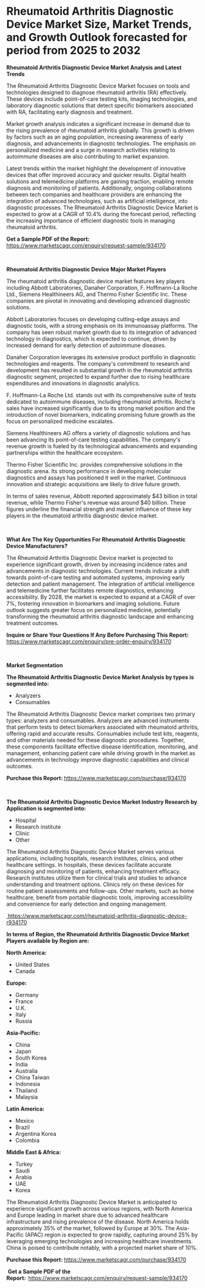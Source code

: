 <p><h1>Rheumatoid Arthritis Diagnostic Device Market Size, Market Trends, and Growth Outlook forecasted for period from 2025 to 2032</h1></p><p><strong>Rheumatoid Arthritis Diagnostic Device Market Analysis and Latest Trends</strong></p>
<p><p>The Rheumatoid Arthritis Diagnostic Device Market focuses on tools and technologies designed to diagnose rheumatoid arthritis (RA) effectively. These devices include point-of-care testing kits, imaging technologies, and laboratory diagnostic solutions that detect specific biomarkers associated with RA, facilitating early diagnosis and treatment.</p><p>Market growth analysis indicates a significant increase in demand due to the rising prevalence of rheumatoid arthritis globally. This growth is driven by factors such as an aging population, increasing awareness of early diagnosis, and advancements in diagnostic technologies. The emphasis on personalized medicine and a surge in research activities relating to autoimmune diseases are also contributing to market expansion. </p><p>Latest trends within the market highlight the development of innovative devices that offer improved accuracy and quicker results. Digital health solutions and telemedicine platforms are gaining traction, enabling remote diagnosis and monitoring of patients. Additionally, ongoing collaborations between tech companies and healthcare providers are enhancing the integration of advanced technologies, such as artificial intelligence, into diagnostic processes. The Rheumatoid Arthritis Diagnostic Device Market is expected to grow at a CAGR of 10.4% during the forecast period, reflecting the increasing importance of efficient diagnostic tools in managing rheumatoid arthritis.</p></p>
<p><strong>Get a Sample PDF of the Report:&nbsp;</strong> <a href="https://www.marketscagr.com/enquiry/request-sample/934170?utm_campaign=2475&utm_medium=2&utm_source=Github&utm_content=ia&utm_term=18042025&utm_id=rheumatoid-arthritis-diagnostic-device">https://www.marketscagr.com/enquiry/request-sample/934170</a></p>
<p>&nbsp;</p>
<p><strong>Rheumatoid Arthritis Diagnostic Device Major Market Players</strong></p>
<p><p>The rheumatoid arthritis diagnostic device market features key players including Abbott Laboratories, Danaher Corporation, F. Hoffmann-La Roche Ltd., Siemens Healthineers AG, and Thermo Fisher Scientific Inc. These companies are pivotal in innovating and developing advanced diagnostic solutions.</p><p>Abbott Laboratories focuses on developing cutting-edge assays and diagnostic tools, with a strong emphasis on its immunoassay platforms. The company has seen robust market growth due to its integration of advanced technology in diagnostics, which is expected to continue, driven by increased demand for early detection of autoimmune diseases.</p><p>Danaher Corporation leverages its extensive product portfolio in diagnostic technologies and reagents. The company's commitment to research and development has resulted in substantial growth in the rheumatoid arthritis diagnostic segment, projected to expand further due to rising healthcare expenditures and innovations in diagnostic analytics.</p><p>F. Hoffmann-La Roche Ltd. stands out with its comprehensive suite of tests dedicated to autoimmune diseases, including rheumatoid arthritis. Roche's sales have increased significantly due to its strong market position and the introduction of novel biomarkers, indicating promising future growth as the focus on personalized medicine escalates.</p><p>Siemens Healthineers AG offers a variety of diagnostic solutions and has been advancing its point-of-care testing capabilities. The company's revenue growth is fueled by its technological advancements and expanding partnerships within the healthcare ecosystem.</p><p>Thermo Fisher Scientific Inc. provides comprehensive solutions in the diagnostic arena. Its strong performance in developing molecular diagnostics and assays has positioned it well in the market. Continuous innovation and strategic acquisitions are likely to drive future growth.</p><p>In terms of sales revenue, Abbott reported approximately $43 billion in total revenue, while Thermo Fisher's revenue was around $40 billion. These figures underline the financial strength and market influence of these key players in the rheumatoid arthritis diagnostic device market.</p></p>
<p>&nbsp;</p>
<p><strong>What Are The Key Opportunities For Rheumatoid Arthritis Diagnostic Device Manufacturers?</strong></p>
<p><p>The Rheumatoid Arthritis Diagnostic Device market is projected to experience significant growth, driven by increasing incidence rates and advancements in diagnostic technologies. Current trends indicate a shift towards point-of-care testing and automated systems, improving early detection and patient management. The integration of artificial intelligence and telemedicine further facilitates remote diagnostics, enhancing accessibility. By 2028, the market is expected to expand at a CAGR of over 7%, fostering innovation in biomarkers and imaging solutions. Future outlook suggests greater focus on personalized medicine, potentially transforming the rheumatoid arthritis diagnostic landscape and enhancing treatment outcomes.</p></p>
<p><strong>Inquire or Share Your Questions If Any Before Purchasing This Report:</strong> <a href="https://www.marketscagr.com/enquiry/pre-order-enquiry/934170?utm_campaign=2475&utm_medium=2&utm_source=Github&utm_content=ia&utm_term=18042025&utm_id=rheumatoid-arthritis-diagnostic-device">https://www.marketscagr.com/enquiry/pre-order-enquiry/934170</a></p>
<p>&nbsp;</p>
<p><strong>Market Segmentation</strong></p>
<p><strong>The Rheumatoid Arthritis Diagnostic Device Market Analysis by types is segmented into:</strong></p>
<p><ul><li>Analyzers</li><li>Consumables</li></ul></p>
<p><p>The Rheumatoid Arthritis Diagnostic Device market comprises two primary types: analyzers and consumables. Analyzers are advanced instruments that perform tests to detect biomarkers associated with rheumatoid arthritis, offering rapid and accurate results. Consumables include test kits, reagents, and other materials needed for these diagnostic procedures. Together, these components facilitate effective disease identification, monitoring, and management, enhancing patient care while driving growth in the market as advancements in technology improve diagnostic capabilities and clinical outcomes.</p></p>
<p><strong>Purchase this Report:&nbsp;</strong><a href="https://www.marketscagr.com/purchase/934170?utm_campaign=2475&utm_medium=2&utm_source=Github&utm_content=ia&utm_term=18042025&utm_id=rheumatoid-arthritis-diagnostic-device">https://www.marketscagr.com/purchase/934170</a></p>
<p>&nbsp;</p>
<p><strong>The Rheumatoid Arthritis Diagnostic Device Market Industry Research by Application is segmented into:</strong></p>
<p><ul><li>Hospital</li><li>Research institute</li><li>Clinic</li><li>Other</li></ul></p>
<p><p>The Rheumatoid Arthritis Diagnostic Device Market serves various applications, including hospitals, research institutes, clinics, and other healthcare settings. In hospitals, these devices facilitate accurate diagnosing and monitoring of patients, enhancing treatment efficacy. Research institutes utilize them for clinical trials and studies to advance understanding and treatment options. Clinics rely on these devices for routine patient assessments and follow-ups. Other markets, such as home healthcare, benefit from portable diagnostic tools, improving accessibility and convenience for early detection and ongoing management.</p></p>
<p><a href="https://www.marketscagr.com/rheumatoid-arthritis-diagnostic-device-r934170?utm_campaign=2475&utm_medium=2&utm_source=Github&utm_content=ia&utm_term=18042025&utm_id=rheumatoid-arthritis-diagnostic-device">&nbsp;https://www.marketscagr.com/rheumatoid-arthritis-diagnostic-device-r934170</a></p>
<p><strong>In terms of Region, the Rheumatoid Arthritis Diagnostic Device Market Players available by Region are:</strong></p>
<p>
    <p> <strong> North America: </strong>
        <ul>
            <li>United States</li>
            <li>Canada</li>
        </ul>
        </p> 
    <p> <strong> Europe: </strong>
        <ul>
            <li>Germany</li>
            <li>France</li>
            <li>U.K.</li>
            <li>Italy</li>
            <li>Russia</li>
        </ul>
        </p> 
    <p> <strong> Asia-Pacific: </strong>
        <ul>
            <li>China</li>
            <li>Japan</li>
            <li>South Korea</li>
            <li>India</li>
            <li>Australia</li>
            <li>China Taiwan</li>
            <li>Indonesia</li>
            <li>Thailand</li>
            <li>Malaysia</li>
        </ul>
        </p> 
    <p> <strong> Latin America: </strong>
        <ul>
            <li>Mexico</li>
            <li>Brazil</li>
            <li>Argentina Korea</li>
            <li>Colombia</li>
        </ul>
        </p> 
    <p> <strong> Middle East & Africa: </strong>
        <ul>
            <li>Turkey</li>
            <li>Saudi</li>
            <li>Arabia</li>
            <li>UAE</li>
            <li>Korea</li>
        </ul>
    </p>
    </p>
<p><p>The Rheumatoid Arthritis Diagnostic Device Market is anticipated to experience significant growth across various regions, with North America and Europe leading in market share due to advanced healthcare infrastructure and rising prevalence of the disease. North America holds approximately 35% of the market, followed by Europe at 30%. The Asia-Pacific (APAC) region is expected to grow rapidly, capturing around 25% by leveraging emerging technologies and increasing healthcare investments. China is poised to contribute notably, with a projected market share of 10%.</p></p>
<p><strong>Purchase this Report: </strong><a href="https://www.marketscagr.com/purchase/934170?utm_campaign=2475&utm_medium=2&utm_source=Github&utm_content=ia&utm_term=18042025&utm_id=rheumatoid-arthritis-diagnostic-device">https://www.marketscagr.com/purchase/934170</a></p>
<p>&nbsp;<strong>Get a Sample PDF of the Report:&nbsp;&nbsp;</strong><a href="https://www.marketscagr.com/enquiry/request-sample/934170?utm_campaign=2475&utm_medium=2&utm_source=Github&utm_content=ia&utm_term=18042025&utm_id=rheumatoid-arthritis-diagnostic-device">https://www.marketscagr.com/enquiry/request-sample/934170</a></p>
<p><strong></strong></p>
<p><p></p><p></p><p></p></p>